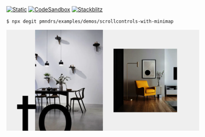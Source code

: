 [![Static](https://img.shields.io/badge/demo-%23646CFF.svg?logo=html5&logoColor=white)](https://pmndrs.github.io/examples/scrollcontrols-with-minimap)
[![CodeSandbox](https://img.shields.io/badge/codesandbox-040404?logo=codesandbox&logoColor=DBDBDB)](https://codesandbox.io/s/github/pmndrs/examples/tree/main/demos/scrollcontrols-with-minimap)
[![Stackblitz](https://img.shields.io/badge/stackblitz-fff?logo=Stackblitz&logoColor=1389FD)](https://stackblitz.com/github/pmndrs/examples/tree/main/demos/scrollcontrols-with-minimap)

```sh
$ npx degit pmndrs/examples/demos/scrollcontrols-with-minimap
```

![](thumbnail.webp)
